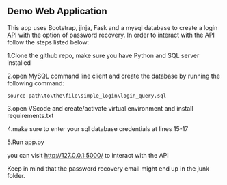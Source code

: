 ## Demo Web Application

This app uses Bootstrap, jinja, Fask and a mysql database
to create a login API with the option of password recovery.
In order to interact with the API follow the steps listed below:

1.Clone the github repo, make sure you have Python and SQL server installed

2.open MySQL command line client and create the database by running the following command:

    source path\to\the\file\simple_login\login_query.sql

3.open VScode and create/activate virtual environment and install requirements.txt

4.make sure to enter your sql database credentials at lines 15-17

5.Run app.py

you can visit http://127.0.0.1:5000/ to interact with the API

Keep in mind that the password recovery email might end up in the junk folder.